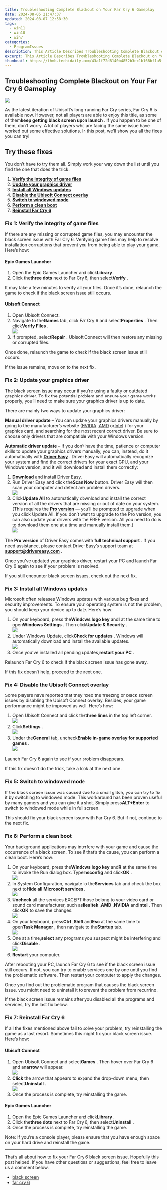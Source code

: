 ```yaml
---
title: Troubleshooting Complete Blackout on Your Far Cry 6 Gameplay
date: 2024-08-05 21:47:37
updated: 2024-08-07 12:58:30
tags:
  - win11
  - win10
  - win7
categories:
  - ProgramIssues
description: This Article Describes Troubleshooting Complete Blackout on Your Far Cry 6 Gameplay
excerpt: This Article Describes Troubleshooting Complete Blackout on Your Far Cry 6 Gameplay
thumbnail: https://thmb.techidaily.com/43a1f72d8140b4852b3ec1b168bf1a5fdf9e93b16a9fa8da6c72d7e20d694e32.jpg
---
```


## Troubleshooting Complete Blackout on Your Far Cry 6 Gameplay

![](https://images.drivereasy.com/wp-content/uploads/2021/10/far-cry-6.jpg)

 As the latest iteration of Ubisoft’s long-running Far Cry series, Far Cry 6 is available now. However, not all players are able to enjoy this title, as some of them**keep getting black screen upon launch** . If you happen to be one of them, don’t worry. A lot of players who are facing the same issue have worked out some effective solutions. In this post, we’ll show you all the fixes you can try!

## Try these fixes

 You don’t have to try them all. Simply work your way down the list until you find the one that does the trick.

1. **[Verify the integrity of game files](https://tools.techidaily.com/drivereasy/download/)**
2. **[Update your graphics driver](https://tools.techidaily.com/drivereasy/download/)**
3. **[Install all Windows updates](https://tools.techidaily.com/drivereasy/download/)**
4. **[Disable the Ubisoft Connect overlay](https://tools.techidaily.com/drivereasy/download/)**
5. **[Switch to windowed mode](https://tools.techidaily.com/drivereasy/download/)**
6. **[Perform a clean boot](https://tools.techidaily.com/drivereasy/download/)**
7. **[Reinstall Far Cry 6](https://tools.techidaily.com/drivereasy/download/)**

### Fix 1: Verify the integrity of game files

 If there are any missing or corrupted game files, you may encounter the black screen issue with Far Cry 6\. Verifying game files may help to resolve installation corruptions that prevent you from being able to play your game. Here’s how:

#### Epic Games Launcher

1. Open the Epic Games Launcher and click**Library** .
2. Click the**three dots** next to Far Cry 6, then select**Verify** .

 It may take a few minutes to verify all your files. Once it’s done, relaunch the game to check if the black screen issue still occurs.

#### Ubisoft Connect

1. Open Ubisoft Connect.
2. Navigate to the**Games** tab, click Far Cry 6 and select**Properties** . Then click**Verify Files** .  
![](https://images.drivereasy.com/wp-content/uploads/2021/10/far-cry-6-ubisoft-verify-files.jpg)
3. If prompted, select**Repair** . Ubisoft Connect will then restore any missing or corrupted files.

 Once done, relaunch the game to check if the black screen issue still occurs.

If the issue remains, move on to the next fix.

### Fix 2: Update your graphics driver

 The black screen issue may occur if you’re using a faulty or outdated graphics driver. To fix the potential problem and ensure your game works properly, you’ll need to make sure your graphics driver is up to date.

There are mainly two ways to update your graphics driver:

**Manual driver update** – You can update your graphics drivers manually by going to the manufacturer’s website ([NVIDIA](https://tools.techidaily.com/drivereasy/download/) ,[AMD](https://www.amd.com/en/support) or[Intel](https://downloadcenter.intel.com/product/80939/Graphics) ) for your graphics card, and searching for the most recent correct driver. Be sure to choose only drivers that are compatible with your Windows version.

**Automatic driver update** – If you don’t have the time, patience or computer skills to update your graphics drivers manually, you can, instead, do it automatically with **[Driver Easy](https://tools.techidaily.com/drivereasy/download/)**  . Driver Easy will automatically recognize your system and find the correct drivers for your exact GPU, and your Windows version, and it will download and install them correctly:

1. **[Download](https://tools.techidaily.com/drivereasy/download/)**  and install Driver Easy.
2. Run Driver Easy and click the**Scan Now** button. Driver Easy will then scan your computer and detect any problem drivers.  
![](https://images.drivereasy.com/wp-content/uploads/2021/09/de-scan-now-20-1.jpg)
3. Click**Update All** to automatically download and install the correct version of all the drivers that are missing or out of date on your system. (This requires the **[Pro version](https://tools.techidaily.com/drivereasy/download/)**  — you’ll be prompted to upgrade when you click Update All. If you don’t want to upgrade to the Pro version, you can also update your drivers with the FREE version. All you need to do is to download them one at a time and manually install them.)  
![](https://images.drivereasy.com/wp-content/uploads/2021/09/de-nvidia-gtx-1080.jpg)

 The **Pro version** of Driver Easy comes with **full technical support** . If you need assistance, please contact Driver Easy’s support team at [**support@drivereasy.com**](https://tools.techidaily.com/drivereasy/download/) .

 Once you’ve updated your graphics driver, restart your PC and launch Far Cry 6 again to see if your problem is resolved.

If you still encounter black screen issues, check out the next fix.

### Fix 3: Install all Windows updates

 Microsoft often releases Windows updates with various bug fixes and security improvements. To ensure your operating system is not the problem, you should keep your device up to date. Here’s how:

1. On your keyboard, press the**Windows logo key** and**I** at the same time to open**Windows Settings** . Then click**Update & Security** .  
![](https://images.drivereasy.com/wp-content/uploads/2021/08/updates-security.jpg)
2. Under Windows Update, click**Check for updates** . Windows will automatically download and install the available updates.  
![](https://images.drivereasy.com/wp-content/uploads/2021/08/check-for-updates.jpg)
3. Once you’ve installed all pending updates,**restart your PC** .

Relaunch Far Cry 6 to check if the black screen issue has gone away.

If this fix doesn’t help, proceed to the next one.

### Fix 4: Disable the Ubisoft Connect overlay

 Some players have reported that they fixed the freezing or black screen issues by disabling the Ubisoft Connect overlay. Besides, your game performance might be improved as well. Here’s how:

1. Open Ubisoft Connect and click the**three lines** in the top left corner.  
![](https://images.drivereasy.com/wp-content/uploads/2021/10/ubisoft-three-lines.jpg)
2. Click**Settings** .  
![](https://images.drivereasy.com/wp-content/uploads/2021/10/ubisoft-settings.jpg)
3. Under the**General** tab, uncheck**Enable in-game overlay for supported games** .  
![](https://images.drivereasy.com/wp-content/uploads/2021/10/ubisoft-uncheck-overlay.jpg)

Launch Far Cry 6 again to see if your problem disappears.

If this fix doesn’t do the trick, take a look at the next one.

### Fix 5: Switch to windowed mode

 If the black screen issue was caused due to a small glitch, you can try to fix it by switching to windowed mode. This workaround has been proven useful by many gamers and you can give it a shot. Simply press**ALT+Enter** to switch to windowed mode while in full screen.

 This should fix your black screen issue with Far Cry 6\. But if not, continue to the next fix.

### Fix 6: Perform a clean boot

 Your background applications may interfere with your game and cause the occurrence of a black screen. To see if that’s the cause, you can perform a clean boot. Here’s how:

1. On your keyboard, press the**Windows logo key** and**R** at the same time to invoke the Run dialog box. Type**msconfig** and click**OK** .  
![](https://images.drivereasy.com/wp-content/uploads/2021/07/msconfig.jpg)
2. In System Configuration, navigate to the**Services** tab and check the box next to**Hide all Microsoft services** .  
![](https://images.drivereasy.com/wp-content/uploads/2021/07/hide-all-microsoft-services.jpg)
3. **Uncheck** all the services EXCEPT those belong to your video card or sound card manufacturer, such as**Realtek** ,**AMD** ,**NVIDIA** and**Intel** . Then click**OK** to save the changes.  
![](https://images.drivereasy.com/wp-content/uploads/2021/06/hide2.jpg)
4. On your keyboard, press**Ctrl** ,**Shift** and**Esc** at the same time to open**Task Manager** , then navigate to the**Startup** tab.  
![](https://images.drivereasy.com/wp-content/uploads/2021/09/task-manager-startup.jpg)
5. One at a time,**select** any programs you suspect might be interfering and click**Disable** .  
![](https://images.drivereasy.com/wp-content/uploads/2021/09/task-manager-disable-programs.jpg)
6. **Restart** your computer.

 After rebooting your PC, launch Far Cry 6 to see if the black screen issue still occurs. If not, you can try to enable services one by one until you find the problematic software. Then restart your computer to apply the changes.

 Once you find out the problematic program that causes the black screen issue, you might need to uninstall it to prevent the problem from recurring.

 If the black screen issue remains after you disabled all the programs and services, try the last fix below.

### Fix 7: Reinstall Far Cry 6

 If all the fixes mentioned above fail to solve your problem, try reinstalling the game as a last resort. Sometimes this might fix your black screen issue. Here’s how:

#### Ubisoft Connect

1. Open Ubisoft Connect and select**Games** . Then hover over Far Cry 6 and an**arrow** will appear.  
![](https://images.drivereasy.com/wp-content/uploads/2021/10/ubisoft-far-cry-6.jpg)
2. **Click** the arrow that appears to expand the drop-down menu, then select**Uninstall** .  
![](https://images.drivereasy.com/wp-content/uploads/2021/10/uninstall-far-cry-6.jpg)
3. Once the process is complete, try reinstalling the game.

#### Epic Games Launcher

1. Open the Epic Games Launcher and click**Library** .
2. Click the**three dots** next to Far Cry 6, then select**Uninstall** .
3. Once the process is complete, try reinstalling the game.

 Note: If you’re a console player, please ensure that you have enough space on your hard drive and reinstall the game.

---

 That’s all about how to fix your Far Cry 6 black screen issue. Hopefully this post helped. If you have other questions or suggestions, feel free to leave us a comment below.

* [black screen](https://tools.techidaily.com/drivereasy/download/)
* [far cry 6](https://tools.techidaily.com/drivereasy/download/)

<ins class="adsbygoogle"
     style="display:block"
     data-ad-format="autorelaxed"
     data-ad-client="ca-pub-7571918770474297"
     data-ad-slot="1223367746"></ins>



<ins class="adsbygoogle"
     style="display:block"
     data-ad-client="ca-pub-7571918770474297"
     data-ad-slot="8358498916"
     data-ad-format="auto"
     data-full-width-responsive="true"></ins>
